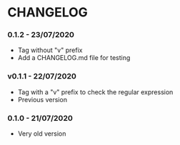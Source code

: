 # CHANGELOG

### 0.1.2 - 23/07/2020

* Tag without "v" prefix
* Add a CHANGELOG.md file for testing

### v0.1.1 - 22/07/2020

* Tag with a "v" prefix to check the regular expression
* Previous version

### 0.1.0 - 21/07/2020

* Very old version

###
